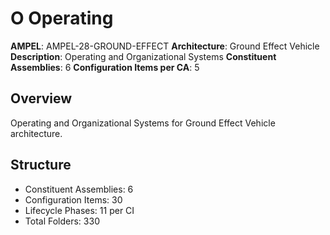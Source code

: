 # O Operating

**AMPEL**: AMPEL-28-GROUND-EFFECT
**Architecture**: Ground Effect Vehicle
**Description**: Operating and Organizational Systems
**Constituent Assemblies**: 6
**Configuration Items per CA**: 5

## Overview
Operating and Organizational Systems for Ground Effect Vehicle architecture.

## Structure
- Constituent Assemblies: 6
- Configuration Items: 30
- Lifecycle Phases: 11 per CI
- Total Folders: 330
